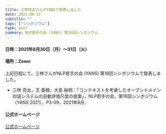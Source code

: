 ```yaml
---
title: 三林亮太さんがYANSで発表しました
date: 2021-08-31
subtitle: ""
tags: ["シンポジウム"]
type: post
summary: NLP若手の会 (YANS) 第16回シンポジウム
---
```


<!-- ![](IMG_20210721_141008.jpg ) -->

#### 日時：2021年8月30日（月）～31日（火）
#### 場所：Zoom

上記日程にて、三林さんがNLP若手の会 (YANS) 第16回シンポジウムで発表しました。
+ 三林 亮太，王 亜楠，大島 裕明：「コンテキストを考慮したオープンドメイン対話システムの自動評価尺度の提案」，NLP若手の会，第16回シンポジウム（YANS 2021），P3-09，2021年8月．
<!-- ![](IMG_0011.JPG) -->
#### 公式ホームページ
[公式ホームページ](https://yans.anlp.jp/entry/yans2021)<br>
  
  



<!-- 1. 論文採録バージョン -->
<!-- [第一著者]さんの論文が「[学会フルネーム]」に採録されました。 -->

<!-- [公式Webページ](学会公式ページTopのURL) -->


<!-- 書誌情報。書式はPublicationsを参考。変にコードブロックとかで囲まなくてOK -->


<!-- [年月日]に発表予定 -->



<!-- 2. 論文発表済みバージョン -->
<!-- [第一著者]さんが「[学会フルネーム]」で発表しました。 -->

<!-- [公式Webページ](学会公式ページTopのURL) -->


<!-- 書誌情報。書式はPublicationsを参考。変にコードブロックとかで囲まなくてOK -->


<!-- 3. 論文受賞バージョン -->
<!-- [第一著者]さんの論文が「[学会フルネーム]」で「[受賞名]」を受賞しました -->

<!-- [公式Webページ](学会公式ページTopのURL) -->


<!-- 書誌情報。書式はPublicationsを参考。変にコードブロックとかで囲まなくてOK -->

<!-- 同学会複数名の場合は並べて良い感じにして -->